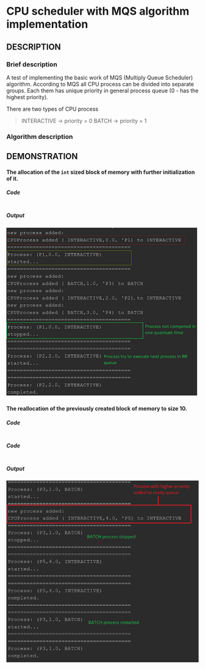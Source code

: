 # CPU scheduler with MQS algorithm implementation
## DESCRIPTION
### Brief description
A test of implementing the basic work of MQS (Multiply Queue Scheduler) algorithm.
According to MQS all CPU process can be divided into separate groups. Each them has unique priority in
general process queue (0 - has the highest priority).

There are two types of CPU process
> INTERACTIVE -> priority = 0
> BATCH -> priority = 1

### Algorithm description
## DEMONSTRATION

#### The allocation of the `int` sized block of memory with further initialization of it.
##### Code
```
```
##### Output
![The allocation of the int variable]( resources/RRobinEx.png "RRobin queue workflow example")
#### The reallocation of the previously created block of memory to size 10.
##### Code
```
```
##### Code
```
```
##### Output
![The deletion of the int variable](resources/MQS.png "Stopping process with lower priority")
